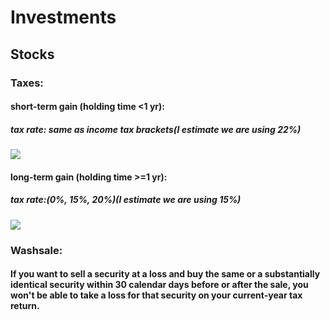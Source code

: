 # Investments

## Stocks
### Taxes:
#### short-term gain (holding time <1 yr):
##### tax rate: same as income tax brackets(I estimate we are using _22%_)
<img src="https://imageio.forbes.com/specials-images/imageserve/618c20ffbb2bc42be3bd8357/2021-11-10-13-42-45/960x0.jpg?format=jpg&width=960">

#### long-term gain (holding time >=1 yr):
##### tax rate:(0%, 15%, 20%)(I estimate we are using _15%_)
<img src="https://image.cnbcfm.com/api/v1/image/106975446-1637001280866-20211115-mobile-fallback-MYHLa-capital-gains-tax-rates-for-2022.png?v=1637001297">

### Washsale:
#### If you want to sell a security at a loss and buy the same or a substantially identical security within 30 calendar days before or after the sale, you won't be able to take a loss for that security on your current-year tax return. 
